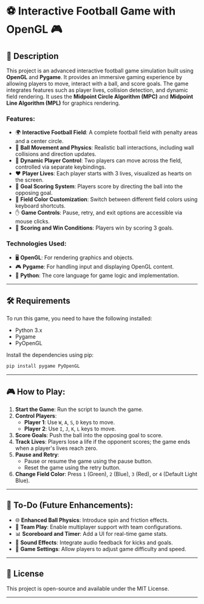 # ⚽ Interactive Football Game with OpenGL 🎮

## 📝 Description
This project is an advanced interactive football game simulation built using **OpenGL** and **Pygame**. It provides an immersive gaming experience by allowing players to move, interact with a ball, and score goals. The game integrates features such as player lives, collision detection, and dynamic field rendering. It uses the **Midpoint Circle Algorithm (MPC)** and **Midpoint Line Algorithm (MPL)** for graphics rendering.

### Features:
- 🌍 **Interactive Football Field**: A complete football field with penalty areas and a center circle.
- 🔵 **Ball Movement and Physics**: Realistic ball interactions, including wall collisions and direction updates.
- 🏃 **Dynamic Player Control**: Two players can move across the field, controlled via separate keybindings.
- ❤️ **Player Lives**: Each player starts with 3 lives, visualized as hearts on the screen.
- 🥅 **Goal Scoring System**: Players score by directing the ball into the opposing goal.
- 🎨 **Field Color Customization**: Switch between different field colors using keyboard shortcuts.
- ✋ **Game Controls**: Pause, retry, and exit options are accessible via mouse clicks.
- 🔢 **Scoring and Win Conditions**: Players win by scoring 3 goals.

### Technologies Used:
- 🖥️ **OpenGL**: For rendering graphics and objects.
- 🎮 **Pygame**: For handling input and displaying OpenGL content.
- 🐍 **Python**: The core language for game logic and implementation.

---

## 🛠️ Requirements

To run this game, you need to have the following installed:

- Python 3.x
- Pygame
- PyOpenGL

Install the dependencies using pip:

```bash
pip install pygame PyOpenGL
```

---

## 🎮 How to Play:

1. **Start the Game**: Run the script to launch the game.
2. **Control Players**:
   - **Player 1**: Use `W`, `A`, `S`, `D` keys to move.
   - **Player 2**: Use `I`, `J`, `K`, `L` keys to move.
3. **Score Goals**: Push the ball into the opposing goal to score.
4. **Track Lives**: Players lose a life if the opponent scores; the game ends when a player's lives reach zero.
5. **Pause and Retry**:
   - Pause or resume the game using the pause button.
   - Reset the game using the retry button.
6. **Change Field Color**: Press `1` (Green), `2` (Blue), `3` (Red), or `4` (Default Light Blue).

---

## 🚀 To-Do (Future Enhancements):

- 🌐 **Enhanced Ball Physics**: Introduce spin and friction effects.
- 👥 **Team Play**: Enable multiplayer support with team configurations.
- 📊 **Scoreboard and Timer**: Add a UI for real-time game stats.
- 🎵 **Sound Effects**: Integrate audio feedback for kicks and goals.
- 🔧 **Game Settings**: Allow players to adjust game difficulty and speed.

---

## 📝 License

This project is open-source and available under the MIT License.

--- 
